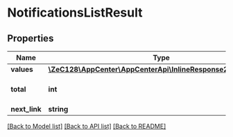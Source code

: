 # NotificationsListResult

## Properties
Name | Type | Description | Notes
------------ | ------------- | ------------- | -------------
**values** | [**\ZeC128\AppCenter\AppCenterApi\InlineResponse20036Values[]**](InlineResponse20036Values.md) |  | 
**total** | **int** | the total count of notifications | [optional] 
**next_link** | **string** |  | [optional] 

[[Back to Model list]](../README.md#documentation-for-models) [[Back to API list]](../README.md#documentation-for-api-endpoints) [[Back to README]](../README.md)


